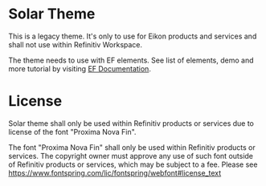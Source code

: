 # Solar Theme

This is a legacy theme. It's only to use for Eikon products and services and shall not use within Refinitiv Workspace.

The theme needs to use with EF elements. See list of elements, demo and more tutorial by visiting [EF Documentation](https://cdn.ppe.refinitiv.com/public/apps/elf-docs/book/en/index.html).

# License
Solar theme shall only be used within Refinitiv products or services due to license of the font "Proxima Nova Fin".

The font "Proxima Nova Fin" shall only be used within Refinitiv products or services. The copyright owner must approve any use of such font outside of Refinitiv products or services, which may be subject to a fee. Please see https://www.fontspring.com/lic/fontspring/webfont#license_text
